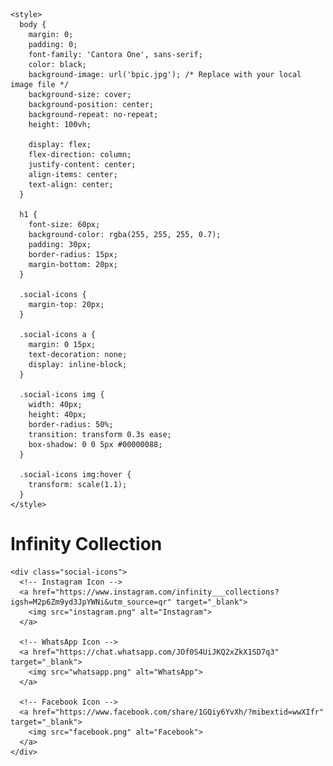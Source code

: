 <html>
  <head>

    <style>
      body {
        margin: 0;
        padding: 0;
        font-family: 'Cantora One', sans-serif;
        color: black;
        background-image: url('bpic.jpg'); /* Replace with your local image file */
        background-size: cover;
        background-position: center;
        background-repeat: no-repeat;
        height: 100vh;

        display: flex;
        flex-direction: column;
        justify-content: center;
        align-items: center;
        text-align: center;
      }

      h1 {
        font-size: 60px;
        background-color: rgba(255, 255, 255, 0.7);
        padding: 30px;
        border-radius: 15px;
        margin-bottom: 20px;
      }

      .social-icons {
        margin-top: 20px;
      }

      .social-icons a {
        margin: 0 15px;
        text-decoration: none;
        display: inline-block;
      }

      .social-icons img {
        width: 40px;
        height: 40px;
        border-radius: 50%;
        transition: transform 0.3s ease;
        box-shadow: 0 0 5px #00000088;
      }

      .social-icons img:hover {
        transform: scale(1.1);
      }
    </style>
  </head>

  <body>
    <h1>Infinity Collection</h1>

    <div class="social-icons">
      <!-- Instagram Icon -->
      <a href="https://www.instagram.com/infinity___collections?igsh=M2p6Zm9yd3JpYWNi&utm_source=qr" target="_blank">
        <img src="instagram.png" alt="Instagram">
      </a>

      <!-- WhatsApp Icon -->
      <a href="https://chat.whatsapp.com/JOf0S4UiJKQ2xZkX1SD7q3" target="_blank">
        <img src="whatsapp.png" alt="WhatsApp">
      </a>

      <!-- Facebook Icon -->
      <a href="https://www.facebook.com/share/1GQiy6YvXh/?mibextid=wwXIfr" target="_blank">
        <img src="facebook.png" alt="Facebook">
      </a>
    </div>
  </body>
</html>

